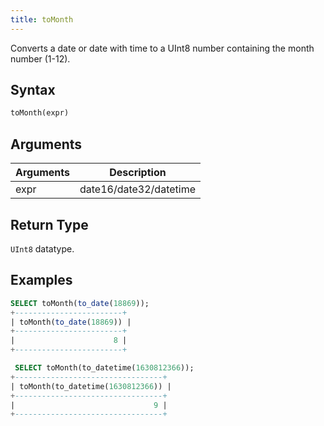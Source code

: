 ```yaml
---
title: toMonth
---
```


Converts a date or date with time to a UInt8 number containing the month number (1-12).

## Syntax

```sql
toMonth(expr)
```

## Arguments

| Arguments   | Description |
| ----------- | ----------- |
| expr | date16/date32/datetime |

## Return Type
 `UInt8` datatype.

## Examples

```sql
SELECT toMonth(to_date(18869));
+------------------------+
| toMonth(to_date(18869)) |
+------------------------+
|                      8 |
+------------------------+

 SELECT toMonth(to_datetime(1630812366));
+---------------------------------+
| toMonth(to_datetime(1630812366)) |
+---------------------------------+
|                               9 |
+---------------------------------+
```

